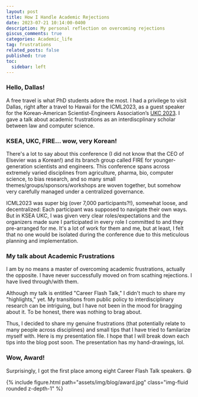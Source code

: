 ```yaml
---
layout: post
title: How I Handle Academic Rejections
date: 2023-07-21 10:14:00-0400
description: My personal reflection on overcoming rejections 
giscus_comments: true
categories: Academic_life
tag: frustrations
related_posts: false
published: true
toc:
  sidebar: left
---
```


### Hello, Dallas! 

A free travel is what PhD students adore the most. I had a privilege to visit Dallas, right after a travel to Hawaii for the ICML2023, as a guest speaker for the Korean-American Scientist-Engineers Association’s [UKC 2023](https://www.ukc.ksea.org/). I gave a talk about academic frustrations as an interdiscplinary scholar between law and computer science. 

### KSEA, UKC, FIRE... wow, very Korean! 

There's a lot to say about this conference (I did not know that the CEO of Elsevier was a Korean!) and its branch group called FIRE for younger-generation scientists and engineers. This conference spans across extremely varied disciplines from agriculture, pharma, bio, computer science, to bias research, and so many small themes/groups/sponsors/workshops are woven together, but somehow very carefully managed under a centralized governance. 

ICML2023 was super big (over 7,000 participants?!), somewhat loose, and decentralized: Each participant was supposed to navigate their own ways. But in KSEA UKC, I was given very clear roles/expectations and the organizers made sure I participated in every role I committed to and they pre-arranged for me. It's a lot of work for them and me, but at least, I felt that no one would be isolated during the conference due to this meticulous planning and implementation.

### My talk about Academic Frustrations 

I am by no means a master of overcoming academic frustrations, actually the opposite. I have never successfully moved on from scathing rejections. I have lived through/with them. 

Although my talk is entitled "Career Flash Talk," I didn't much to share my "highlights," yet. My transitions from public policy to interdisciplinary research can be intriguing, but I have not been in the mood for bragging about it. To be honest, there was nothing to brag about. 

Thus, I decided to share my genuine frustrations (that potentially relate to many people across disciplines) and small tips that I have tried to familarize myself with. Here is my presentation file. I hope that I will break down each tips into the blog post soon. The presentation has my hand-drawings, lol. 

<object data="{{inyoungcheong.github.io}}/assets/pdf/UKCFIRE2024.pdf" width="1000" height="1000" type="application/pdf"></object>

### Wow, Award! 

Surprisingly, I got the first place among eight Career Flash Talk speakers. :smile: 

<div class="row mt-3">
    <div class="col-sm mt-3 mt-md-0">
        {% include figure.html path="assets/img/blog/award.jpg" class="img-fluid rounded z-depth-1" %}
    </div>
</div>


